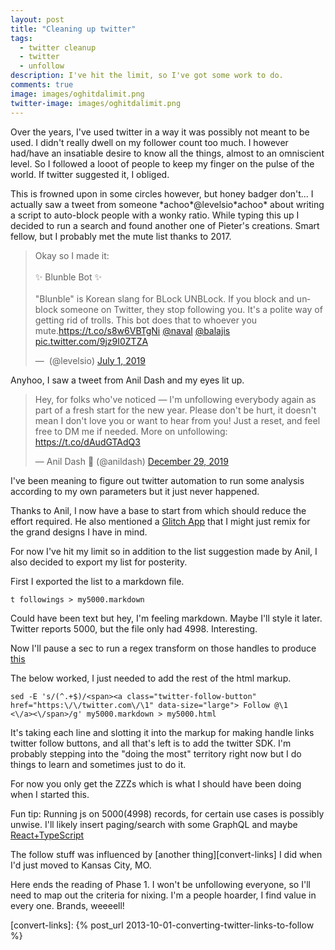 ```yaml
---
layout: post
title: "Cleaning up twitter"
tags:
  - twitter cleanup
  - twitter
  - unfollow
description: I've hit the limit, so I've got some work to do.
comments: true
image: images/oghitdalimit.png
twitter-image: images/oghitdalimit.png
---
```


Over the years, I've used twitter in a way it was possibly not meant to be used. I didn't really dwell on my follower count too much. I however had/have an insatiable desire to know all the things, almost to an omniscient level. So I followed a looot of people to keep my finger on the pulse of the world. If twitter suggested it, I obliged.

This is frowned upon in some circles however, but honey badger don't... I actually saw a tweet from someone \*achoo\*@levelsio\*achoo\* about writing a script to auto-block people with a wonky ratio. While typing this up I decided to run a search and found another one of Pieter's creations. Smart fellow, but I probably met the mute list thanks to 2017.

<blockquote class="twitter-tweet" data-conversation="none"><p lang="en" dir="ltr">Okay so I made it:<br><br>✨ Blunble Bot ✨<br><br>&quot;Blunble&quot; is Korean slang for BLock UNBLock. If you block and unblock someone on Twitter, they stop following you. It&#39;s a polite way of getting rid of trolls. This bot does that to whoever you mute.<a href="https://t.co/s8w6VBTgNi">https://t.co/s8w6VBTgNi</a> <a href="https://twitter.com/naval?ref_src=twsrc%5Etfw">@naval</a> <a href="https://twitter.com/balajis?ref_src=twsrc%5Etfw">@balajis</a> <a href="https://t.co/9jz9I0ZTZA">pic.twitter.com/9jz9I0ZTZA</a></p>&mdash; ؜ (@levelsio) <a href="https://twitter.com/levelsio/status/1145691748913430528?ref_src=twsrc%5Etfw">July 1, 2019</a></blockquote>

Anyhoo, I saw a tweet from Anil Dash and my eyes lit up.

<blockquote class="twitter-tweet"><p lang="en" dir="ltr">Hey, for folks who&#39;ve noticed — I&#39;m unfollowing everybody again as part of a fresh start for the new year. Please don&#39;t be hurt, it doesn&#39;t mean I don&#39;t love you or want to hear from you! Just a reset, and feel free to DM me if needed. More on unfollowing: <a href="https://t.co/dAudGTAdQ3">https://t.co/dAudGTAdQ3</a></p>&mdash; Anil Dash 🥭 (@anildash) <a href="https://twitter.com/anildash/status/1211144189032972289?ref_src=twsrc%5Etfw">December 29, 2019</a></blockquote>

I've been meaning to figure out twitter automation to run some analysis according to my own parameters but it just never happened.

Thanks to Anil, I now have a base to start from which should reduce the effort required. He also mentioned a [Glitch App][glitch-app] that I might just remix for the grand designs I have in mind.

For now I've hit my limit so in addition to the list suggestion made by Anil, I also decided to export my list for posterity.

First I exported the list to a markdown file.

```
t followings > my5000.markdown
```

Could have been text but hey, I'm feeling markdown. Maybe I'll style it later. Twitter reports 5000, but the file only had 4998. Interesting.

Now I'll pause a sec to run a regex transform on those handles to produce [this][c5000]

The below worked, I just needed to add the rest of the html markup.

```
sed -E 's/(^.+$)/<span><a class="twitter-follow-button" href="https:\/\/twitter.com\/\1" data-size="large"> Follow @\1
<\/a><\/span>/g' my5000.markdown > my5000.html
```

It's taking each line and slotting it into the markup for making handle links twitter follow buttons, and all that's left is to add the twitter SDK. I'm probably stepping into the "doing the most" territory right now but I do things to learn and sometimes just to do it.

For now you only get the ZZZs which is what I should have been doing when I started this.

Fun tip: Running js on 5000(4998) records, for certain use cases is possibly unwise. I'll likely insert paging/search with some GraphQL and maybe [React+TypeScript][tejas-talk]

The follow stuff was influenced by [another thing][convert-links] I did when I'd just moved to Kansas City, MO.

Here ends the reading of Phase 1. I won't be unfollowing everyone, so I'll need to map out the criteria for nixing. I'm a people hoarder, I find value in every one. Brands, weeeell!

<script async src="https://platform.twitter.com/widgets.js" charset="utf-8"></script>

[glitch-app]: https://tokimeki-unfollow.glitch.me/
[c5000]: https://dalevross.com/blog/my5000.html
[tejas-talk]: https://www.youtube.com/watch?v=LUHecE-kO9s

[convert-links]: {% post_url 2013-10-01-converting-twitter-links-to-follow %}
